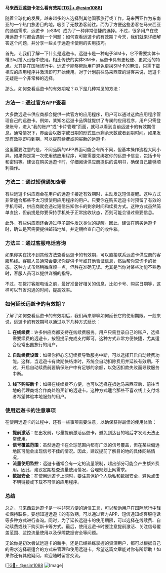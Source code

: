 **马来西亚遠遊卡怎么看有效期[[TG💪+ @esim1088](https://t.me/s/esim1088)]**

随着全球化的发展，越来越多的人选择到其他国家旅行或工作。马来西亚作为东南亚的一个热门旅游目的地，吸引了无数游客前往。而为了方便这些游客在马来西亚的通信需求，远遊卡（eSIM）成为了一种非常便捷的选择。不过，很多用户在使用远遊卡时都会遇到一个问题：如何查看远遊卡的有效期？今天，我们就来详细解答这个问题，并分享一些关于远遊卡使用的实用技巧。

首先，让我们了解一下什么是远遊卡。远遊卡是一种电子SIM卡，它不需要实体卡槽即可插入设备中使用。相比传统的实体SIM卡，远遊卡具有更轻便、更灵活的特点。尤其是在国际旅行中，远遊卡能够帮助用户避免更换SIM卡的麻烦，只需下载相应的应用程序并激活即可开始使用。对于计划前往马来西亚的游客来说，远遊卡无疑是一个非常棒的选择。

那么，如何查看远遊卡的有效期呢？以下是几种常见的方法：

### 方法一：通过官方APP查看

大多数远遊卡供应商都会提供一款官方的应用程序，用户可以通过这款应用程序管理自己的远遊卡。例如，某知名远遊卡品牌就提供了专属的应用程序，用户只需登录账号，进入“我的账户”或“卡片管理”页面，就可以看到当前远遊卡的有效期信息。通常情况下，界面会以数字或日期的形式显示剩余天数或者到期时间。如果发现有效期即将到期，可以提前续费或购买新的远遊卡。

这里需要注意的是，不同品牌的APP界面可能会有所不同，但基本操作流程大同小异。如果你是第一次使用该应用程序，可能需要先绑定你的远遊卡信息，包括卡号和密码等。建议在购买远遊卡时，仔细阅读供应商提供的说明书，确保自己能够顺利操作。

### 方法二：通过短信通知查看

有些远遊卡供应商会在用户的远遊卡接近有效期时，主动发送短信提醒。这种方式非常适合那些不太习惯使用应用程序的用户。只要你在购买远遊卡时预留了有效的手机号码，供应商就会通过短信告知你卡的剩余时间和续费方式。这种方式虽然简单直接，但前提是你要保持手机处于正常接收状态，否则可能会错过重要信息。

此外，有些供应商还会通过电子邮件发送类似的提醒。因此，建议在购买远遊卡时，确认是否需要提供邮箱地址，并定期检查自己的收件箱。

### 方法三：通过客服电话咨询

如果你实在找不到其他方法查看远遊卡的有效期，可以直接联系远遊卡供应商的客服热线。客服人员通常会要求你提供卡号或其他验证信息，然后帮你查询卡的状态。这种方式虽然稍微麻烦一点，但胜在准确无误。尤其是当你对某些功能不熟悉时，客服人员可以提供详细的指导。

不过，在拨打客服电话之前，最好准备好相关的信息，比如卡号、购买日期等，这样可以节省沟通的时间，提高效率。

### 如何延长远遊卡的有效期？

了解了如何查看远遊卡的有效期后，我们再来聊聊如何延长它的使用期限。一般来说，远遊卡的有效期可以通过以下几种方式延长：

1. **在线续费**：许多供应商都支持在线续费服务。用户只需登录自己的账户，选择需要续费的远遊卡，按照提示完成支付即可。这种方式非常方便快捷，尤其适合经常出国旅行的用户。

2. **自动续费设置**：如果你担心忘记续费导致服务中断，可以选择开启自动续费功能。这样，当远遊卡有效期快结束时，系统会自动扣除费用并延长有效期。不过，开启自动续费前要确保账户中有足够的余额，以免因扣款失败而导致服务中断。

3. **线下购买新卡**：如果在线续费不方便，也可以选择在抵达马来西亚后，前往当地的代理商或合作商处购买新的远遊卡。这种方式适合那些不喜欢线上支付或者希望体验本地服务的用户。

### 使用远遊卡的注意事项

在使用远遊卡的过程中，还有一些事项需要注意，以确保获得最佳的使用体验：

- **提前激活**：在出发前，尽量提前激活远遊卡，避免到达目的地后才发现无法正常使用。
- **信号覆盖范围**：虽然远遊卡在全球范围内都有广泛的信号覆盖，但在某些偏远地区可能会出现信号不佳的情况。因此，建议提前了解目的地的具体网络情况。
- **流量使用监控**：远遊卡通常会有一定的流量限制，超出部分可能会产生额外费用。因此，建议定期检查流量使用情况，合理规划上网需求。
- **数据安全**：在使用远遊卡上网时，要注意保护个人隐私和数据安全，避免点击不明链接或下载不可信的应用程序。

### 总结

总之，马来西亚远遊卡是一种非常方便的通信工具，可以帮助用户在国际旅行中轻松保持联系。要想知道远遊卡的有效期，可以通过官方APP、短信通知或客服电话等多种方式进行查询。同时，为了延长远遊卡的使用期限，可以选择在线续费、自动续费或线下购买新卡等方式。最后，使用远遊卡时要注意提前激活、关注信号覆盖范围、监控流量使用以及保障数据安全等问题。

无论你是初次尝试远遊卡的新手，还是已经熟练掌握的资深用户，都可以根据自己的需求选择最适合的方式来管理和使用远遊卡。希望这篇文章能对你有所帮助！如果你还有其他疑问，欢迎随时留言交流。

[[TG💪+ @esim1088](https://t.me/s/esim1088) ![Image](https://i.postimg.cc/4NQfJmqS/Snipaste-2025-05-13-00-14-12.png)]